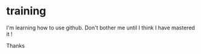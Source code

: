# training
I'm learning how to use github. 
Don't bother me until I think I have mastered it !

Thanks
